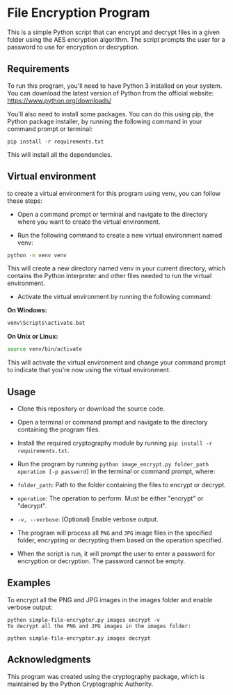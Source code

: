 # File Encryption Program

This is a simple Python script that can encrypt and decrypt files in a given folder using the AES encryption algorithm. The script prompts the user for a password to use for encryption or decryption.

## Requirements

To run this program, you'll need to have Python 3 installed on your system. You can download the latest version of Python from the official website: https://www.python.org/downloads/

You'll also need to install some packages. You can do this using pip, the Python package installer, by running the following command in your command prompt or terminal:

```
pip install -r requirements.txt
```

This will install all the dependencies.

## Virtual environment

to create a virtual environment for this program using venv, you can follow these steps:

- Open a command prompt or terminal and navigate to the directory where you want to create the virtual environment.

- Run the following command to create a new virtual environment named venv:

```bash
python -m venv venv
```

This will create a new directory named venv in your current directory, which contains the Python interpreter and other files needed to run the virtual environment.

- Activate the virtual environment by running the following command:

**On Windows:**

```bash
venv\Scripts\activate.bat
```

**On Unix or Linux:**

```bash
source venv/bin/activate
```

This will activate the virtual environment and change your command prompt to indicate that you're now using the virtual environment.

## Usage

- Clone this repository or download the source code.

- Open a terminal or command prompt and navigate to the directory containing the program files.

- Install the required cryptography module by running `pip install -r requirements.txt`.

- Run the program by running `python image_encrypt.py folder_path operation [-p password]` in the terminal or command prompt, where:

- `folder_path`: Path to the folder containing the files to encrypt or decrypt.

- `operation`: The operation to perform. Must be either "encrypt" or "decrypt".

- `-v, --verbose`: (Optional) Enable verbose output.

- The program will process all `PNG` and `JPG` image files in the specified folder, encrypting or decrypting them based on the operation specified.

- When the script is run, it will prompt the user to enter a password for encryption or decryption. The password cannot be empty.

## Examples

To encrypt all the PNG and JPG images in the images folder and enable verbose output:

```
python simple-file-encryptor.py images encrypt -v
To decrypt all the PNG and JPG images in the images folder:
```

```
python simple-file-encryptor.py images decrypt
```

## Acknowledgments

This program was created using the cryptography package, which is maintained by the Python Cryptographic Authority.
